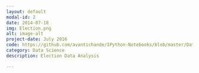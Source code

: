 ```yaml
---
layout: default
modal-id: 2
date: 2014-07-18
img: Election.png
alt: image-alt
project-date: July 2016
code: https://github.com/avantichande/IPython-Notebooks/blob/master/Data%20Project%202%20-%20Stock%20market%20Analysis.ipynb
category: Data Science
description: Election Data Analysis

---
```

